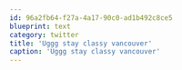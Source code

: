 ```yaml
---
id: 96a2fb64-f27a-4a17-90c0-ad1b492c8ce5
blueprint: text
category: twitter
title: 'Uggg stay classy vancouver'
caption: 'Uggg stay classy vancouver'
---
```

